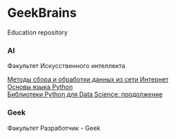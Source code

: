 # GeekBrains
Education repository

### AI

Факультет
Искусственного интеллекта

[Методы сбора и обработки данных из сети Интернет](https://github.com/XYI7I/GeekBrains/tree/main/AI/Method_collecting_Internet_data)<br>
[Основы языка Python](https://github.com/XYI7I/GeekBrains/tree/main/AI/Python)<br>
[Библиотеки Python для Data Science: продолжение](https://github.com/XYI7I/GeekBrains/tree/main/AI/PythonDS_2)

### Geek

Факультет
Разработчик - Geek
